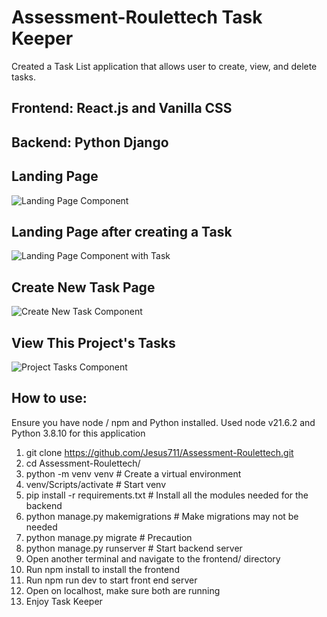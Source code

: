 ﻿# Assessment-Roulettech Task Keeper
Created a Task List application that allows user to create, view, and delete tasks.

## Frontend: React.js and Vanilla CSS
## Backend: Python Django

## Landing Page
![Landing Page Component](https://github.com/user-attachments/assets/a931bff3-73c1-42f7-ae3f-c2c9372ae140)

## Landing Page after creating a Task
![Landing Page Component with Task](https://github.com/user-attachments/assets/d0dbfa1e-7b89-40de-b6dc-30b94ea89d7f)

## Create New Task Page
![Create New Task Component](https://github.com/user-attachments/assets/2b31bef4-29bb-4c2a-b3fc-79660574221e)

## View This Project's Tasks
![Project Tasks Component](https://github.com/user-attachments/assets/c5a0f589-1248-4bff-b934-520099a0b600)


## How to use:
Ensure you have node / npm and Python installed. Used node v21.6.2 and Python 3.8.10 for this application
1.	git clone https://github.com/Jesus711/Assessment-Roulettech.git
2.	cd Assessment-Roulettech/
3.	python -m venv venv # Create a virtual environment
4.	venv/Scripts/activate # Start venv
5.	pip install -r requirements.txt # Install all the modules needed for the backend
6.	python manage.py makemigrations # Make migrations may not be needed
7.	python manage.py migrate # Precaution
8.	python manage.py runserver # Start backend server
9.	Open another terminal and navigate to the frontend/ directory
10.	Run npm install to install the frontend
11.	Run npm run dev to start front end server
12.	Open on localhost, make sure both are running
13.	Enjoy Task Keeper
